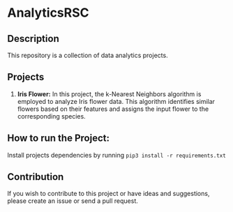 # AnalyticsRSC

## Description
This repository is a collection of data analytics projects.

## Projects
1. **Iris Flower:** In this project, the k-Nearest Neighbors algorithm is employed to analyze Iris flower data. This algorithm identifies similar flowers based on their features and assigns the input flower to the corresponding species.

## How to run the Project:
  Install projects dependencies by running `pip3 install -r requirements.txt`
  
## Contribution
If you wish to contribute to this project or have ideas and suggestions, please create an issue or send a pull request.



